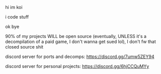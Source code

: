 hi im koi

i code stuff

ok bye

90% of my projects WILL be open source (eventually, UNLESS it's a decompilation of a paid game, I don't wanna get sued lol), I don't fw that closed source shit


discord server for ports and decomps: https://discord.gg/7umw5ZEY94

discord server for personal projects: https://discord.gg/6hjCCQuMYy

